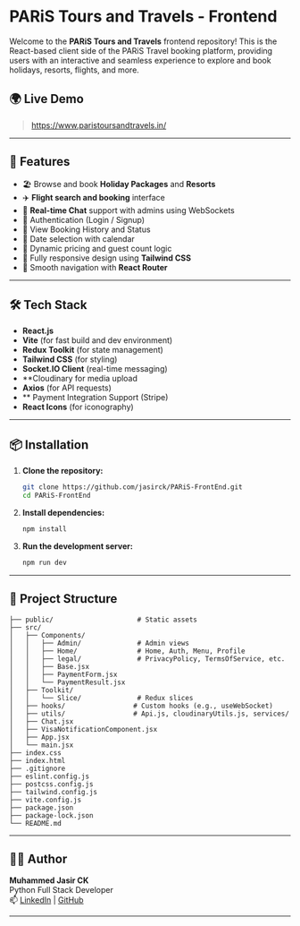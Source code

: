 # PARiS Tours and Travels - Frontend

Welcome to the **PARiS Tours and Travels** frontend repository! This is the React-based client side of the PARiS Travel booking platform, providing users with an interactive and seamless experience to explore and book holidays, resorts, flights, and more.

## 🌍 Live Demo

> https://www.paristoursandtravels.in/

---

## 🚀 Features

- 🏖️ Browse and book **Holiday Packages** and **Resorts**
- ✈️ **Flight search and booking** interface
- 💬 **Real-time Chat** support with admins using WebSockets
- 🔐 Authentication (Login / Signup)
- 🧾 View Booking History and Status
- 📆 Date selection with calendar
- 💸 Dynamic pricing and guest count logic
- 📱 Fully responsive design using **Tailwind CSS**
- 🔄 Smooth navigation with **React Router**

---

## 🛠️ Tech Stack

- **React.js**
- **Vite** (for fast build and dev environment)
- **Redux Toolkit** (for state management)
- **Tailwind CSS** (for styling)
- **Socket.IO Client** (real-time messaging)
- **Cloudinary for media upload
- **Axios** (for API requests)
- ** Payment Integration Support (Stripe)
- **React Icons** (for iconography)

---

## 📦 Installation

1. **Clone the repository:**
   ```bash
   git clone https://github.com/jasirck/PARiS-FrontEnd.git
   cd PARiS-FrontEnd
   ```

2. **Install dependencies:**
   ```bash
   npm install
   ```

5. **Run the development server:**
   ```bash
   npm run dev
   ```

---

## 📁 Project Structure

```
├── public/                     # Static assets
├── src/
│   ├── Components/
│   │   ├── Admin/              # Admin views
│   │   ├── Home/               # Home, Auth, Menu, Profile
│   │   ├── legal/              # PrivacyPolicy, TermsOfService, etc.
│   │   ├── Base.jsx
│   │   ├── PaymentForm.jsx
│   │   └── PaymentResult.jsx
│   ├── Toolkit/
│   │   └── Slice/              # Redux slices
│   ├── hooks/                 # Custom hooks (e.g., useWebSocket)
│   ├── utils/                 # Api.js, cloudinaryUtils.js, services/
│   ├── Chat.jsx
│   ├── VisaNotificationComponent.jsx
│   ├── App.jsx
│   └── main.jsx
├── index.css
├── index.html
├── .gitignore
├── eslint.config.js
├── postcss.config.js
├── tailwind.config.js
├── vite.config.js
├── package.json
├── package-lock.json
└── README.md
```

---


## 👨‍💻 Author

**Muhammed Jasir CK**  
Python Full Stack Developer  
📫 [LinkedIn](www.linkedin.com/in/muhammed-jasir-ck-561912307) | [GitHub](https://github.com/jasirck/)

---